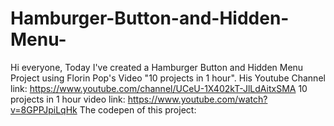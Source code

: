 # Hamburger-Button-and-Hidden-Menu-
Hi everyone,
Today I've created a Hamburger Button and Hidden Menu Project using Florin Pop's Video "10 projects in 1 hour".
His Youtube Channel link: https://www.youtube.com/channel/UCeU-1X402kT-JlLdAitxSMA
10 projects in 1 hour video link: https://www.youtube.com/watch?v=8GPPJpiLqHk
The codepen of this project: 

